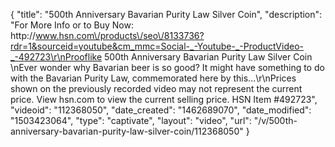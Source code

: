{
    "title": "500th Anniversary Bavarian Purity Law Silver Coin",
    "description": "For More Info or to Buy Now: http:\/\/www.hsn.com\/products\/seo\/8133736?rdr=1&sourceid=youtube&cm_mmc=Social-_-Youtube-_-ProductVideo-_-492723\r\nProoflike 500th Anniversary Bavarian Purity Law Silver Coin  \nEver wonder why Bavarian beer is so good? It might have something to do with the Bavarian Purity Law, commemorated here by this...\r\nPrices shown on the previously recorded video may not represent the current price.  View hsn.com to view the current selling price. HSN Item #492723",
    "videoid": "112368050",
    "date_created": "1462689070",
    "date_modified": "1503423064",
    "type": "captivate",
    "layout": "video",
    "url": "\/v\/500th-anniversary-bavarian-purity-law-silver-coin\/112368050"
}